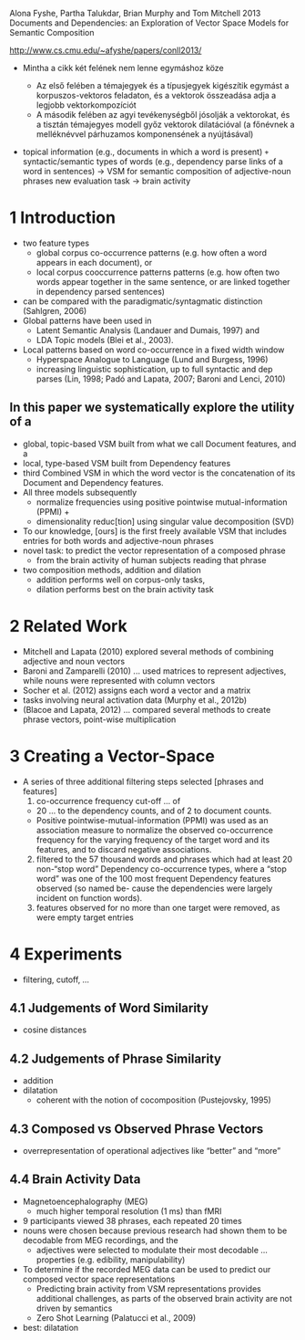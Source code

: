 Alona Fyshe, Partha Talukdar, Brian Murphy and Tom Mitchell
2013
Documents and Dependencies:
  an Exploration of Vector Space Models for Semantic Composition

http://www.cs.cmu.edu/~afyshe/papers/conll2013/

* Mintha a cikk két felének nem lenne egymáshoz köze
  * Az első felében a témajegyek és a típusjegyek kigészítik egymást a
    korpuszos-vektoros feladaton, és a vektorok összeadása adja a legjobb
    vektorkompozíciót
  * A második felében az agyi tevékenységből jósolják a vektorokat, és a
    tisztán témajegyes modell győz vektorok dilatációval
    (a főnévnek a melléknévvel párhuzamos komponensének a nyújtásával)

* topical information (e.g., documents in which a word is present)
  `+` syntactic/semantic types of words
  (e.g., dependency parse links of a word in sentences)
  -> VSM for semantic composition of adjective-noun phrases new evaluation task
  -> brain activity

# 1 Introduction

* two feature types
  * global corpus co-occurrence patterns
    (e.g. how often a word appears in each document), or
  * local corpus cooccurrence patterns patterns
    (e.g.  how often two words appear together in the same sentence, or are
    linked together in dependency parsed sentences)
* can be compared with the paradigmatic/syntagmatic distinction
  (Sahlgren, 2006)
* Global patterns have been used in
  * Latent Semantic Analysis (Landauer and Dumais, 1997) and
  * LDA Topic models (Blei et al., 2003).
* Local patterns based on word co-occurrence in a fixed width window
  * Hyperspace Analogue to Language (Lund and Burgess, 1996)
  * increasing linguistic sophistication, up to full syntactic and dep parses
    (Lin, 1998; Padó and Lapata, 2007; Baroni and Lenci, 2010)

## In this paper we systematically explore the utility of a

* global, topic-based VSM built from what we call Document features, and a
* local, type-based VSM built from Dependency features
* third Combined VSM in which the word vector is the
  concatenation of its Document and Dependency features.
* All three models subsequently
  * normalize frequencies using positive pointwise mutual-information (PPMI) +
  * dimensionality reduc[tion] using singular value decomposition (SVD)
* To our knowledge, [ours] is the first freely available VSM that includes
  entries for both words and adjective-noun phrases
* novel task: to predict the vector representation of a composed phrase
  * from the brain activity of human subjects reading that phrase
* two composition methods, addition and dilation
  * addition performs well on corpus-only tasks,
  * dilation performs best on the brain activity task

# 2 Related Work

* Mitchell and Lapata (2010) explored several methods of
  combining adjective and noun vectors
* Baroni and Zamparelli (2010) ... used matrices to represent adjectives,
  while nouns were represented with column vectors
* Socher et al. (2012) assigns each word a vector and a matrix
* tasks involving neural activation data (Murphy et al., 2012b)
* (Blacoe and Lapata, 2012) ... compared several methods
  to create phrase vectors, point-wise multiplication

# 3 Creating a Vector-Space

* A series of three additional filtering steps selected [phrases and features]
  1. co-occurrence frequency cut-off ... of
    * 20 ... to the dependency counts, and of 2 to document counts.
    * Positive pointwise-mutual-information (PPMI) was used as an association
      measure to normalize the observed co-occurrence frequency for the varying
      frequency of the target word and its features, and to discard negative
      associations.
  2. filtered to the 57 thousand words and phrases which had at least 20
     non-“stop word” Dependency co-occurrence types, where a “stop word” was
     one of the 100 most frequent Dependency features observed (so named be-
     cause the dependencies were largely incident on function words).
  3. features observed for no more than one target were removed, as were
    empty target entries

# 4 Experiments

* filtering, cutoff, _..._

## 4.1 Judgements of Word Similarity

* cosine distances

## 4.2 Judgements of Phrase Similarity

* addition
* dilatation
  * coherent with the notion of cocomposition (Pustejovsky, 1995)

## 4.3 Composed vs Observed Phrase Vectors

* overrepresentation of operational adjectives
  like “better” and “more”

## 4.4 Brain Activity Data

* Magnetoencephalography (MEG)
  * much higher temporal resolution (1 ms) than fMRI
* 9 participants viewed 38 phrases, each repeated 20 times
* nouns were chosen because previous research had shown them to be
  decodable from MEG recordings, and the
  * adjectives were selected to modulate their most decodable ...  properties
    (e.g. edibility, manipulability)
* To determine if the recorded MEG data can be used to predict our composed
  vector space representations
  * Predicting brain activity from VSM representations
    provides additional challenges, as
    parts of the observed brain activity are not driven by semantics
  * Zero Shot Learning (Palatucci et al., 2009)
* best: dilatation
